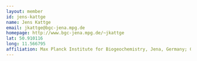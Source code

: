 ```yaml
---
layout: member
id: jens-kattge
name: Jens Kattge
email: jkattge@bgc-jena.mpg.de
homepage: http://www.bgc-jena.mpg.de/~jkattge
lat: 50.910116
long: 11.566795
affiliation: Max Planck Institute for Biogeochemistry, Jena, Germany; German Centre for Integrative Biodiversity Research (iDiv) Halle-Jena-Leipzig, Germany
---
```

